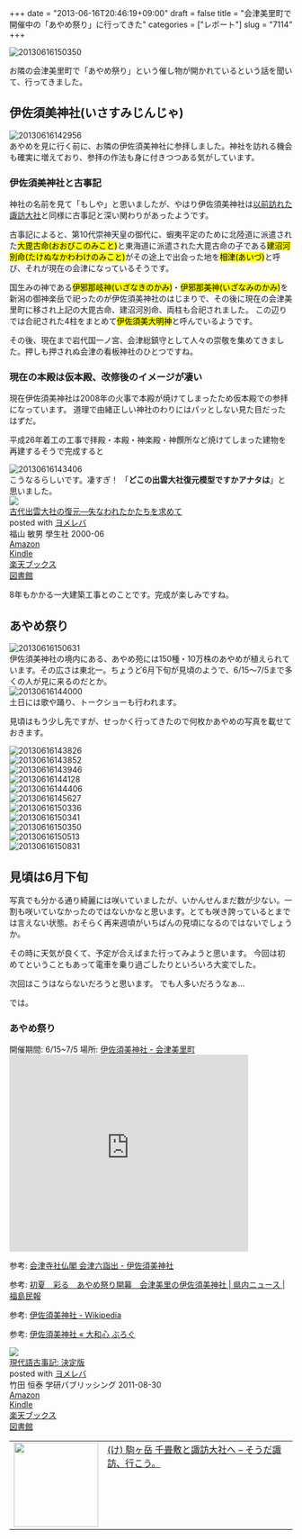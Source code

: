 +++
date = "2013-06-16T20:46:19+09:00"
draft = false
title = "会津美里町で開催中の「あやめ祭り」に行ってきた"
categories = ["レポート"]
slug = "7114"
+++

<div class="center"><img src="http://knk-n.com/images/2013/06/20130616150350.jpg" alt="20130616150350" title="20130616150350.jpg" border="0" width="" height="" /></div>

お隣の会津美里町で「あやめ祭り」という催し物が開かれているという話を聞いて、行ってきました。<!--more--><h2>伊佐須美神社(いさすみじんじゃ)</h2>
<div class="center"><img src="http://knk-n.com/images/2013/06/20130616142956.jpg" alt="20130616142956" title="20130616142956.jpg" border="0" width="" height="" /></div>
あやめを見に行く前に、お隣の伊佐須美神社に参拝しました。神社を訪れる機会も確実に増えており、参拝の作法も身に付きつつある気がしています。
<h3>伊佐須美神社と古事記</h3>
神社の名前を見て「もしや」と思いましたが、やはり伊佐須美神社は<a href="http://knk-n.com/2013/03/15/souda-suwa-ikou/">以前訪れた諏訪大社</a>と同様に古事記と深い関わりがあったようです。

古事記によると、第10代崇神天皇の御代に、蝦夷平定のために北陸道に派遣された<mark>大毘古命(おおびこのみこと)</mark>と東海道に派遣された大毘古命の子である<mark>建沼河別命(たけぬなかわわけのみこと)</mark>がその途上で出会った地を<mark>相津(あいづ)</mark>と呼び、それが現在の会津になっているそうです。

国生みの神である<mark>伊邪那岐神(いざなきのかみ)</mark>・<mark>伊邪那美神(いざなみのかみ)</mark>を新潟の御神楽岳で祀ったのが伊佐須美神社のはじまりで、その後に現在の会津美里町に移され上記の大毘古命、建沼河別命、両柱も合祀されました。
この辺りでは合祀された4柱をまとめて<mark>伊佐須美大明神</mark>と呼んでいるようです。

その後、現在まで岩代国一ノ宮、会津総鎮守として人々の崇敬を集めてきました。押しも押されぬ会津の看板神社のひとつですね。

<h3>現在の本殿は仮本殿、改修後のイメージが凄い</h3>
現在伊佐須美神社は2008年の火事で本殿が焼けてしまったため仮本殿での参拝になっています。
道理で由緒正しい神社のわりにはパッとしない見た目だったはずだ。

平成26年着工の工事で拝殿・本殿・神楽殿・神饌所など焼けてしまった建物を再建するそうで完成すると

<div class="center"><img src="http://knk-n.com/images/2013/06/20130616143406.jpg" alt="20130616143406" title="20130616143406.jpg" border="0" width="" height="" /></div>
こうなるらしいです。凄すぎ！
「<b>どこの出雲大社復元模型ですかアナタは</b>」と思いました。

<div class="booklink-box"><div class="booklink-image"><a href="http://www.amazon.co.jp/exec/obidos/asin/4311202369/knkn-22/" rel="nofollow" target="_blank"><img src="http://ecx.images-amazon.com/images/I/51VqiXXwJjL._SL160_.jpg" style="border: none;" /></a></div><div class="booklink-info"><div class="booklink-name"><a href="http://www.amazon.co.jp/exec/obidos/asin/4311202369/knkn-22/" rel="nofollow" target="_blank">古代出雲大社の復元―失なわれたかたちを求めて</a><div class="booklink-powered-date">posted with <a href="http://yomereba.com" target="_blank">ヨメレバ</a></div></div><div class="booklink-detail">福山 敏男 學生社 2000-06    </div><div class="booklink-link2"><div class="shoplinkamazon"><a href="http://www.amazon.co.jp/exec/obidos/asin/4311202369/knkn-22/" rel="nofollow" target="_blank" title="アマゾン" >Amazon</a></div><div class="shoplinkkindle"><a href="http://www.amazon.co.jp/gp/search?keywords=%8C%C3%91%E3%8Fo%89_%91%E5%8E%D0%82%CC%95%9C%8C%B3%81%5C%8E%B8%82%C8%82%ED%82%EA%82%BD%82%A9%82%BD%82%BF%82%F0%8B%81%82%DF%82%C4&__mk_ja_JP=%83J%83%5E%83J%83i&url=node%3D2275256051&tag=knkn-22" rel="nofollow" target="_blank" >Kindle</a></div><div class="shoplinkrakuten"><a href="http://hb.afl.rakuten.co.jp/hgc/0f47b911.a5a30142.0f47b913.a1d66436/?pc=http%3A%2F%2Fbooks.rakuten.co.jp%2Frb%2F1165544%2F%3Fscid%3Daf_ich_link_urltxt%26m%3Dhttp%3A%2F%2Fm.rakuten.co.jp%2Fev%2Fbook%2F" rel="nofollow" target="_blank" title="楽天ブックス" >楽天ブックス</a></div><div class="shoplinktoshokan"><a href="http://calil.jp/book/4311202369" rel="nofollow" target="_blank" title="図書館" >図書館</a></div></div></div><div class="booklink-footer"></div></div>

8年もかかる一大建築工事とのことです。完成が楽しみですね。

<h2>あやめ祭り</h2>
<div class="center"><img src="http://knk-n.com/images/2013/06/20130616150631.jpg" alt="20130616150631" title="20130616150631.jpg" border="0" width="" height="" /></div>
伊佐須美神社の境内にある、あやめ苑には150種・10万株のあやめが植えられています。その広さは東北一。ちょうど6月下旬が見頃のようで、6/15〜7/5まで多くの人が見に来るのだとか。

<div class="center"><img src="http://knk-n.com/images/2013/06/20130616144000.jpg" alt="20130616144000" title="20130616144000.jpg" border="0" width="" height="" /></div>
土日には歌や踊り、トークショーも行われます。

見頃はもう少し先ですが、せっかく行ってきたので何枚かあやめの写真を載せておきます。

<div class="center"><img src="http://knk-n.com/images/2013/06/20130616143826.jpg" alt="20130616143826" title="20130616143826.jpg" border="0" width="" height="" /></div>

<div class="center"><img src="http://knk-n.com/images/2013/06/20130616143852.jpg" alt="20130616143852" title="20130616143852.jpg" border="0" width="" height="" /></div>

<div class="center"><img src="http://knk-n.com/images/2013/06/20130616143946.jpg" alt="20130616143946" title="20130616143946.jpg" border="0" width="" height="" /></div>

<div class="center"><img src="http://knk-n.com/images/2013/06/20130616144128.jpg" alt="20130616144128" title="20130616144128.jpg" border="0" width="" height="" /></div>

<div class="center"><img src="http://knk-n.com/images/2013/06/20130616144406.jpg" alt="20130616144406" title="20130616144406.jpg" border="0" width="" height="" /></div>

<div class="center"><img src="http://knk-n.com/images/2013/06/20130616145627.jpg" alt="20130616145627" title="20130616145627.jpg" border="0" width="" height="" /></div>

<div class="center"><img src="http://knk-n.com/images/2013/06/20130616150336.jpg" alt="20130616150336" title="20130616150336.jpg" border="0" width="" height="" /></div>

<div class="center"><img src="http://knk-n.com/images/2013/06/20130616150341.jpg" alt="20130616150341" title="20130616150341.jpg" border="0" width="" height="" /></div>

<div class="center"><img src="http://knk-n.com/images/2013/06/20130616150350.jpg" alt="20130616150350" title="20130616150350.jpg" border="0" width="" height="" /></div>

<div class="center"><img src="http://knk-n.com/images/2013/06/20130616150513.jpg" alt="20130616150513" title="20130616150513.jpg" border="0" width="" height="" /></div>

<div class="center"><img src="http://knk-n.com/images/2013/06/20130616150831.jpg" alt="20130616150831" title="20130616150831.jpg" border="0" width="" height="" /></div>

<h2>見頃は6月下旬</h2>
写真でも分かる通り綺麗には咲いていましたが、いかんせんまだ数が少ない。一割も咲いていなかったのではないかなと思います。とても咲き誇っているとまでは言えない状態。おそらく再来週頃がいちばんの見頃になるのではないでしょうか。

その時に天気が良くて、予定が合えばまた行ってみようと思います。
今回は初めてということもあって電車を乗り過ごしたりといろいろ大変でした。

次回はこうはならないだろうと思います。
でも人多いだろうなぁ…

では。

<h3>あやめ祭り</h3>
開催期間: 6/15~7/5
場所: <a href="https://maps.google.co.jp/maps?hl=ja&amp;ie=UTF8&amp;q=%E4%BC%8A%E4%BD%90%E9%A0%88%E7%BE%8E%E7%A5%9E%E7%A4%BE&amp;fb=1&amp;gl=jp&amp;hq=%E4%BC%8A%E4%BD%90%E9%A0%88%E7%BE%8E%E7%A5%9E%E7%A4%BE&amp;hnear=%E4%BC%8A%E4%BD%90%E9%A0%88%E7%BE%8E%E7%A5%9E%E7%A4%BE&amp;cid=0,0,9811429428563531077&amp;ll=37.456776,139.840682&amp;spn=0.006295,0.006295&amp;t=m&amp;iwloc=A&amp;brcurrent=3,0x5ff558259df4ce31:0xf89669e45bb69851,0&amp;source=embed" target="_blank">伊佐須美神社 - 会津美里町</a>
<iframe width="425" height="350" frameborder="0" scrolling="no" marginheight="0" marginwidth="0" src="https://maps.google.co.jp/maps?hl=ja&amp;ie=UTF8&amp;q=%E4%BC%8A%E4%BD%90%E9%A0%88%E7%BE%8E%E7%A5%9E%E7%A4%BE&amp;fb=1&amp;gl=jp&amp;hq=%E4%BC%8A%E4%BD%90%E9%A0%88%E7%BE%8E%E7%A5%9E%E7%A4%BE&amp;hnear=%E4%BC%8A%E4%BD%90%E9%A0%88%E7%BE%8E%E7%A5%9E%E7%A4%BE&amp;cid=0,0,9811429428563531077&amp;ll=37.456776,139.840682&amp;spn=0.006295,0.006295&amp;t=m&amp;iwloc=A&amp;brcurrent=3,0x5ff558259df4ce31:0xf89669e45bb69851,0&amp;output=embed"></iframe>

<p>参考: <a  class="external" href="http://www.aizu-reichi.gr.jp/isasumi/index.html" target="_blank">会津寺社仏閣 会津六詣出 - 伊佐須美神社</a></p>
<p>参考: <a  class="external" href="http://www.minpo.jp/news/detail/201306169043" target="_blank">初夏　彩る　あやめ祭り開幕　会津美里の伊佐須美神社 | 県内ニュース | 福島民報</a></p>
<p>参考: <a  class="external" href="http://ja.wikipedia.org/wiki/%E4%BC%8A%E4%BD%90%E9%A0%88%E7%BE%8E%E7%A5%9E%E7%A4%BE" target="_blank">伊佐須美神社 - Wikipedia</a></p>
<p>参考: <a  class="external" href="http://yamato-gokoro.com/blog/fukushima/%E4%BC%8A%E4%BD%90%E9%A0%88%E7%BE%8E%E7%A5%9E%E7%A4%BE/" target="_blank">伊佐須美神社 « 大和心 ぶろぐ</a></p>

<div class="booklink-box"><div class="booklink-image"><a href="http://www.amazon.co.jp/exec/obidos/asin/4054050751/knkn-22/" rel="nofollow" target="_blank"><img src="http://ecx.images-amazon.com/images/I/51kTfU60ViL._SL160_.jpg" style="border: none;" /></a></div><div class="booklink-info"><div class="booklink-name"><a href="http://www.amazon.co.jp/exec/obidos/asin/4054050751/knkn-22/" rel="nofollow" target="_blank">現代語古事記: 決定版</a><div class="booklink-powered-date">posted with <a href="http://yomereba.com" target="_blank">ヨメレバ</a></div></div><div class="booklink-detail">竹田 恒泰 学研パブリッシング 2011-08-30    </div><div class="booklink-link2"><div class="shoplinkamazon"><a href="http://www.amazon.co.jp/exec/obidos/asin/4054050751/knkn-22/" rel="nofollow" target="_blank" title="アマゾン" >Amazon</a></div><div class="shoplinkkindle"><a href="http://www.amazon.co.jp/gp/search?keywords=%8C%BB%91%E3%8C%EA%8C%C3%8E%96%8BL%3A%20%8C%88%92%E8%94%C5&__mk_ja_JP=%83J%83%5E%83J%83i&url=node%3D2275256051&tag=knkn-22" rel="nofollow" target="_blank" >Kindle</a></div><div class="shoplinkrakuten"><a href="http://hb.afl.rakuten.co.jp/hgc/0f47b911.a5a30142.0f47b913.a1d66436/?pc=http%3A%2F%2Fbooks.rakuten.co.jp%2Frb%2F11344813%2F%3Fscid%3Daf_ich_link_urltxt%26m%3Dhttp%3A%2F%2Fm.rakuten.co.jp%2Fev%2Fbook%2F" rel="nofollow" target="_blank" title="楽天ブックス" >楽天ブックス</a></div><div class="shoplinktoshokan"><a href="http://calil.jp/book/4054050751" rel="nofollow" target="_blank" title="図書館" >図書館</a></div></div></div><div class="booklink-footer"></div></div>

<table width="100%"><td valign="top" width="150"><a href="http://knk-n.com/2013/03/15/souda-suwa-ikou/"><img border="0" src="http://knk-n.com/images/2013/03/120315soudasuwaikou.jpg" alt="" width="150" height="" /></a></td><td valign="top"><a href="http://knk-n.com/2013/03/15/souda-suwa-ikou/">(け) 駒ヶ岳 千畳敷と諏訪大社へ – そうだ諏訪、行こう。</a>
</table>
